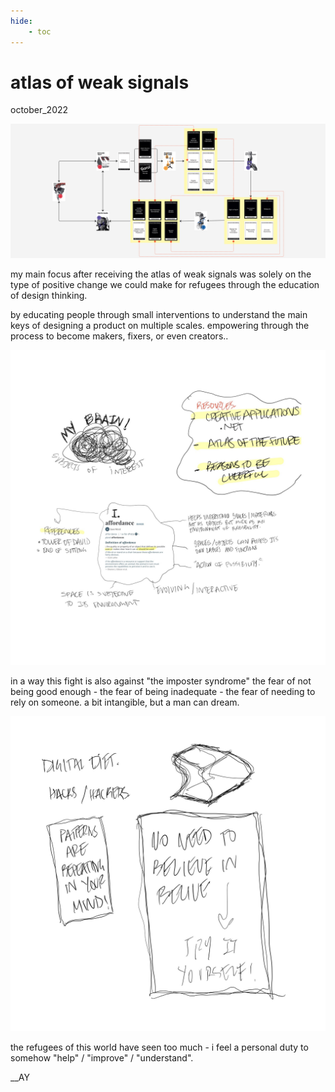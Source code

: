 ```yaml
---
hide:
    - toc
---
```


# atlas of weak signals

october_2022

![](../images/221016_AOWS/Workspace_AY.jpg)

my main focus after receiving the atlas of weak signals was solely on the type of positive change we could make for refugees through the education of design thinking. 

by educating people through small interventions to understand the main keys of designing a product on multiple scales. empowering through the process to become makers, fixers, or even creators..

![](../images/221016_AOWS/221013_Brainstorming.jpg)

in a way this fight is also against "the imposter syndrome" the fear of not being good enough - the fear of being inadequate - the fear of needing to rely on someone. a bit intangible, but a man can dream.

![](../images/221016_AOWS/221014_Mariana-Lecture.jpg)

the refugees of this world have seen too much - i feel a personal duty to somehow "help" / "improve" / "understand". 

__AY